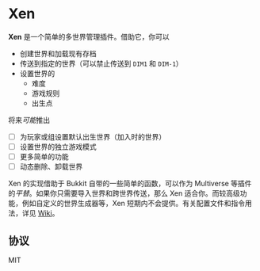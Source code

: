 # Xen

**Xen** 是一个简单的多世界管理插件。借助它，你可以

- 创建世界和加载现有存档
- 传送到指定的世界（可以禁止传送到 `DIM1` 和 `DIM-1`）
- 设置世界的
   - 难度
   - 游戏规则
   - 出生点
   
将来*可能*推出
- [ ] 为玩家或组设置默认出生世界（加入时的世界）
- [ ] 设置世界的独立游戏模式
- [ ] 更多简单的功能
- [ ] 动态删除、卸载世界

Xen 的实现借助于 Bukkit 自带的一些简单的函数，可以作为 Multiverse 等插件的*平替*。如果你只需要导入世界和跨世界传送，那么 Xen 适合你。而较高级功能，例如自定义的世界生成器等，Xen 短期内不会提供。有关配置文件和指令用法，详见 [Wiki](https://w.seatide.top/plugins/xen)。

## 协议

MIT
